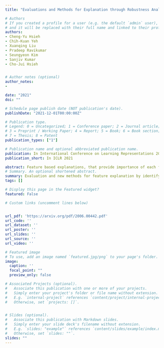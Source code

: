 ```yaml
---
title: "Evaluations and Methods for Explanation through Robustness Analysis"

# Authors
# If you created a profile for a user (e.g. the default `admin` user), write the username (folder name) here 
# and it will be replaced with their full name and linked to their profile.
authors:
- Cheng-Yu Hsieh
- Chih-Kuan Yeh
- Xuanqing Liu
- Pradeep Ravikumar
- Seungyeon Kim
- Sanjiv Kumar
- Cho-Jui Hsieh


# Author notes (optional)
author_notes:
- 

date: "2021"
doi: ""

# Schedule page publish date (NOT publication's date).
publishDate: "2021-12-01T00:00:00Z"

# Publication type.
# Legend: 0 = Uncategorized; 1 = Conference paper; 2 = Journal article;
# 3 = Preprint / Working Paper; 4 = Report; 5 = Book; 6 = Book section;
# 7 = Thesis; 8 = Patent
publication_types: ["1"]

# Publication name and optional abbreviated publication name.
publication: In International Conference on Learning Representations 2021
publication_short: In ICLR 2021

abstract: Feature based explanations, that provide importance of each feature towards the model prediction, is arguably one of the most intuitive ways to explain a model. In this paper, we establish a novel set of evaluation criteria for such feature based explanations by robustness analysis. In contrast to existing evaluations which require us to specify some way to "remove" features that could inevitably introduces biases and artifacts, we make use of the subtler notion of smaller adversarial perturbations. By optimizing towards our proposed evaluation criteria, we obtain new explanations that are loosely necessary and sufficient for a prediction. We further extend the explanation to extract the set of features that would move the current prediction to a target class by adopting targeted adversarial attack for the robustness analysis. Through experiments across multiple domains and a user study, we validate the usefulness of our evaluation criteria and our derived explanations.
# Summary. An optional shortened abstract.
summary: Evaluation and new methods for feature explanation by identifying sufficient feature set via adversarial perturbations.
tags: []

# Display this page in the Featured widget?
featured: False

# Custom links (uncomment lines below)


url_pdf: 'https://arxiv.org/pdf/2006.00442.pdf'
url_code: ''
url_dataset: ''
url_poster: ''
url_slides: ''
url_source: ''
url_video: ''

# Featured image
# To use, add an image named `featured.jpg/png` to your page's folder. 
image:
  caption: ''
  focal_point: ""
  preview_only: false

# Associated Projects (optional).
#   Associate this publication with one or more of your projects.
#   Simply enter your project's folder or file name without extension.
#   E.g. `internal-project` references `content/project/internal-project/index.md`.
#   Otherwise, set `projects: []`.


# Slides (optional).
#   Associate this publication with Markdown slides.
#   Simply enter your slide deck's filename without extension.
#   E.g. `slides: "example"` references `content/slides/example/index.md`.
#   Otherwise, set `slides: ""`.
slides: ""
---
```

